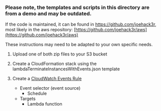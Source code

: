 ### Please note, the templates and scripts in this directory are from a demo and may be outdated.
If the code is maintained, it can be found in https://github.com/joehack3r, most likely in the aws repository: [https://github.com/joehack3r/aws](https://github.com/joehack3r/aws)

These instructions may need to be adapted to your own specific needs.

1. Upload one of both zip files to your S3 bucket

2. Create a CloudFormation stack using the lambdaTerminateInstancesWithEvents.json template

3. Create a [CloudWatch Events Rule](https://console.aws.amazon.com/cloudwatch/home?region=us-east-1#rules:)
	* Event selector (event source)
		* Schedule
	* Targets
		* Lambda function
